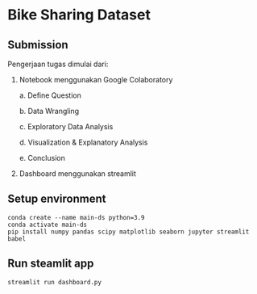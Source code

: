 # Bike Sharing Dataset 
## Submission
Pengerjaan tugas dimulai dari:
1. Notebook menggunakan Google Colaboratory

   a. Define Question

   b. Data Wrangling

   c. Exploratory Data Analysis

   d. Visualization & Explanatory Analysis

   e. Conclusion
2. Dashboard menggunakan streamlit

## Setup environment
```
conda create --name main-ds python=3.9
conda activate main-ds
pip install numpy pandas scipy matplotlib seaborn jupyter streamlit babel
```

## Run steamlit app
```
streamlit run dashboard.py
```
